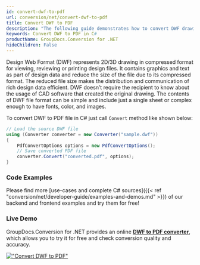 ```yaml
---
id: convert-dwf-to-pdf
url: conversion/net/convert-dwf-to-pdf
title: Convert DWF to PDF
description: "The following guide demonstrates how to convert DWF drawing files to PDF format for easy viewing, sharing and printing. You can convert DWF and other CAD formats to PDF in C# with help of Groupdocs.Conversion for .NET."
keywords: Convert DWF to PDF in C#
productName: GroupDocs.Conversion for .NET
hideChildren: False
---
```


Design Web Format (DWF) represents 2D/3D drawing in compressed format for viewing, reviewing or printing design files. It contains graphics and text as part of design data and reduce the size of the file due to its compressed format. The reduced file size makes the distribution and communication of rich design data efficient. DWF doesn’t require the recipient to know about the usage of CAD software that created the original drawing. The contents of DWF file format can be simple and include just a single sheet or complex enough to have fonts, color, and images.

To convert DWF to PDF file in C# just call `Convert` method like shown below:

```csharp
// Load the source DWF file
using (Converter converter = new Converter("sample.dwf"))
{
    PdfConvertOptions options = new PdfConvertOptions();
    // Save converted PDF file
    converter.Convert("converted.pdf", options);
}
```

### Code Examples

Please find more [use-cases and complete C# sources]({{< ref "conversion/net/developer-guide/examples-and-demos.md" >}}) of our backend and frontend examples and try them for free!

### Live Demo

GroupDocs.Conversion for .NET provides an online [**DWF to PDF converter**](https://products.groupdocs.app/conversion/dwf-to-pdf), which allows you to try it for free and check conversion quality and accuracy.

[!["Convert DWF to PDF"](conversion/net/images/convert-dwf-to-pdf.png)](https://products.groupdocs.app/conversion/dwf-to-pdf)